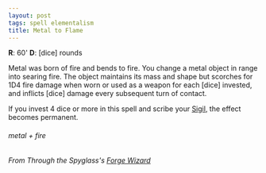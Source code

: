 ```yaml
---
layout: post
tags: spell elementalism
title: Metal to Flame
---
```

**R**: 60'  **D**: [dice] rounds

Metal was born of fire and bends to fire. You change a metal object in range into searing fire. The object maintains its mass and shape but scorches for 1D4 fire damage when worn or used as a weapon for each [dice] invested, and inflicts [dice] damage every subsequent turn of contact.

If you invest 4 dice or more in this spell and scribe your [Sigil](https://saltygoo.github.io/spells/#lexicon), the effect becomes permanent.

###### metal + fire
###### From Through the Spyglass's [Forge Wizard](http://journeyintotheweird.blogspot.com/2018/09/glog-class-forge-wizard.html)
